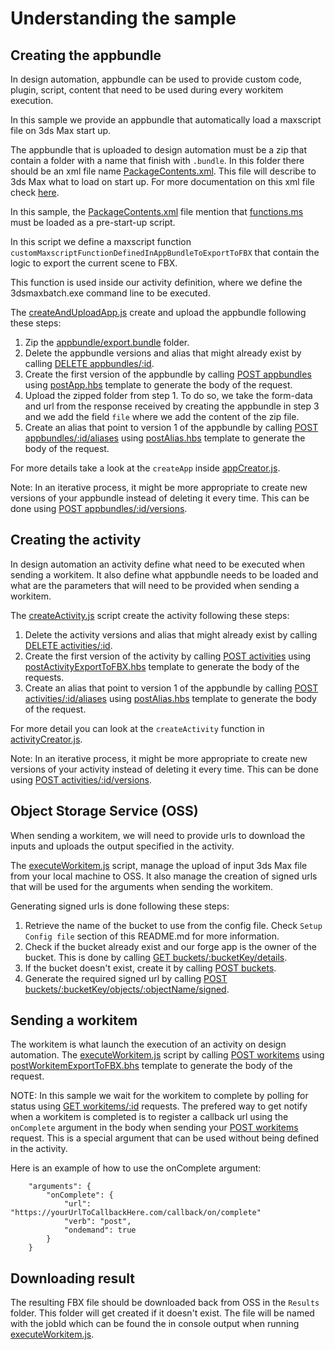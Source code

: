 # Understanding the sample

## Creating the appbundle
In design automation, appbundle can be used to provide custom code, plugin, script, content that need to be used during every workitem execution.

In this sample we provide an appbundle that automatically load a maxscript file on 3ds Max start up. 
 
The appbundle that is uploaded to design automation must be a zip that contain a folder with a name that finish with ```.bundle```.
In this folder there should be an xml file name [PackageContents.xml](appBundle/export.bundle/PackageContents.xml).  This file will describe to 3ds Max what to load on start up. For more documentation on this xml file check [here](https://help.autodesk.com/view/3DSMAX/2019/ENU/?guid=__developer_writing_plug_ins_packaging_plugins_packagexml_format_html).

In this sample, the [PackageContents.xml](appBundle/export.bundle/PackageContents.xml) file mention that [functions.ms](appBundle/export.bundle/Content/functions.ms) must be loaded as a pre-start-up script.

In this script we define a maxscript function ```customMaxscriptFunctionDefinedInAppBundleToExportToFBX``` that contain the logic to export the current scene to FBX.

This function is used inside our activity definition, where we define the 3dsmaxbatch.exe command line to be executed.

The [createAndUploadApp.js](createAndUploadApp.js) create and upload the appbundle following these steps:
1. Zip the [appbundle/export.bundle](appBundle/export.bundle) folder.
2. Delete the appbundle versions and alias that might already exist by calling [DELETE appbundles/:id](https://forge.autodesk.com/en/docs/design-automation/v3/reference/http/appbundles-id-DELETE/).
3. Create the first version of the appbundle by calling [POST appbundles](https://forge.autodesk.com/en/docs/design-automation/v3/reference/http/appbundles-POST/) using [postApp.hbs](templates/payloads/postApp.hbs) template to generate the body of the request.
4. Upload the zipped folder from step 1.  To do so, we take the form-data and url from the response received by creating the appbundle in step 3 and we add the field ```file``` where we add the content of the zip file.
5. Create an alias that point to version 1 of the appbundle by calling [POST appbundles/:id/aliases](https://forge.autodesk.com/en/docs/design-automation/v3/reference/http/appbundles-id-aliases-POST/) using [postAlias.hbs](/templates/payloads/postAlias.hbs) template to generate the body of the request.

For more details take a look at the ```createApp``` inside [appCreator.js](lib/appCreator.js).

Note: In an iterative process, it might be more appropriate to create new versions of your appbundle instead of deleting it every time. This can be done using [POST appbundles/:id/versions](https://forge.autodesk.com/en/docs/design-automation/v3/reference/http/appbundles-id-versions-GET/).

## Creating the activity
In design automation an activity define what need to be executed when sending a workitem.  It also define what appbundle needs to be loaded and what are the parameters that will need to be provided when sending a workitem.

The [createActivity.js](createActivity.js) script create the activity following these steps:
1. Delete the activity versions and alias that might already exist by calling [DELETE activities/:id](https://forge.autodesk.com/en/docs/design-automation/v3/reference/http/activities-id-DELETE/).
2. Create the first version of the activity by calling [POST activities](https://forge.autodesk.com/en/docs/design-automation/v3/reference/http/activities-POST/) using [postActivityExportToFBX.hbs](templates/payloads/postActivityExportToFBX.hbs) template to generate the body of the requests.
3. Create an alias that point to version 1 of the appbundle by calling [POST activities/:id/aliases](https://forge.autodesk.com/en/docs/design-automation/v3/reference/http/activities-id-aliases-POST/) using [postAlias.hbs](/templates/payloads/postAlias.hbs) template to generate the body of the request.

For more detail you can look at the ```createActivity``` function in [activityCreator.js](lib/activityCreator.js).

Note: In an iterative process, it might be more appropriate to create new versions of your activity instead of deleting it every time. This can be done using [POST activities/:id/versions](https://forge.autodesk.com/en/docs/design-automation/v3/reference/http/activities-id-versions-POST/).

## Object Storage Service (OSS)
When sending a workitem, we will need to provide urls to download the inputs and uploads the output specified in the activity.

The [executeWorkitem.js](executeWorkitem.js) script, manage the upload of input 3ds Max file from your local machine to OSS.
It also manage the creation of signed urls that will be used for the arguments when sending the workitem.

Generating signed urls is done following these steps:
1. Retrieve the name of the bucket to use from the config file. Check ```Setup Config file``` section of this README.md for more information.
2. Check if the bucket already exist and our forge app is the owner of the bucket.  This is done by calling [GET buckets/:bucketKey/details](https://forge.autodesk.com/en/docs/data/v2/reference/http/buckets-:bucketKey-details-GET/).
3. If the bucket doesn't exist, create it by calling [POST buckets](https://forge.autodesk.com/en/docs/data/v2/reference/http/buckets-POST/).
4. Generate the required signed url by calling [POST buckets/:bucketKey/objects/:objectName/signed](https://forge.autodesk.com/en/docs/data/v2/reference/http/buckets-:bucketKey-objects-:objectName-signed-POST/).

## Sending a workitem
The workitem is what launch the execution of an activity on design automation. The [executeWorkitem.js](executeWorkitem.js) script by calling [POST workitems](https://forge.autodesk.com/en/docs/design-automation/v3/reference/http/workitems-POST/) using [postWorkitemExportToFBX.bhs](templates/payloads/postWorkitemExportToFBX.hbs) template to generate the body of the request.

NOTE: In this sample we wait for the workitem to complete by polling for status using [GET workitems/:id](https://forge.autodesk.com/en/docs/design-automation/v3/reference/http/workitems-id-GET/) requests.  The prefered way to get notify when a workitem is completed is to register a callback url using the ```onComplete``` argument in the body when sending your [POST workitems](https://forge.autodesk.com/en/docs/design-automation/v3/reference/http/workitems-POST/) request.
This is a special argument that can be used without being defined in the activity.

Here is an example of how to use the onComplete argument:
```
    "arguments": {
        "onComplete": {
            "url": "https://yourUrlToCallbackHere.com/callback/on/complete"
            "verb": "post",
            "ondemand": true
        }
    }
```
## Downloading result
The resulting FBX file should be downloaded back from OSS in the ```Results``` folder. This folder will get created if it doesn't exist.  The file will be named with the jobId which can be found the in console output when running [executeWorkitem.js](executeWorkitem.js). 

